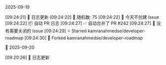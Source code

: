 2025-09-19

[09:24:21] 🌱 日志更新
[09:24:22] 🎲 随机数: 75
[09:24:22] 🌿 今天不创建 Issue
[09:24:22] 📦 自动 PR 日志
[09:24:27] ✅ 自动合并了 PR #242
[09:24:27] 🎉 没有需要关闭的 Issue
[09:24:29] ⭐ Starred kamranahmedse/developer-roadmap
[09:24:30] 🍴 Forked kamranahmedse/developer-roadmap

🌙 2025-09-20

[09:20:26] 🌱 日志更新
